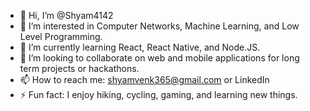 - 👋 Hi, I’m @Shyam4142
- 👀 I’m interested in Computer Networks, Machine Learning, and Low Level Programming.
- 🌱 I’m currently learning React, React Native, and Node.JS.
- 💞️ I’m looking to collaborate on web and mobile applications for long term projects or hackathons.
- 📫 How to reach me: shyamvenk365@gmail.com or LinkedIn
- ⚡ Fun fact: I enjoy hiking, cycling, gaming, and learning new things. 
